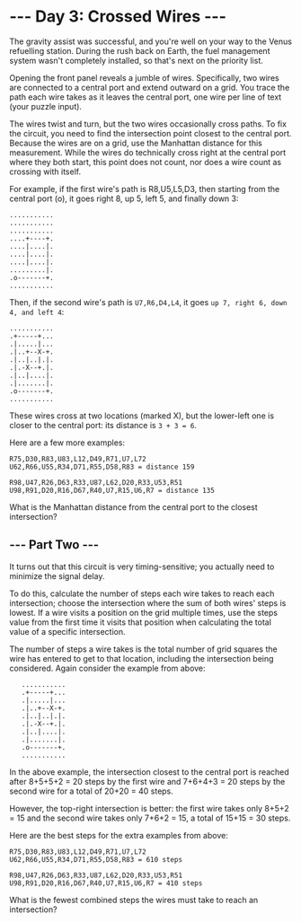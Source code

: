 # --- Day 3: Crossed Wires ---

The gravity assist was successful, and you're well on your way to the Venus refuelling station. During the
rush back on Earth, the fuel management system wasn't completely installed, so that's next on the priority list.

Opening the front panel reveals a jumble of wires. Specifically, two wires are connected to a central port and
extend outward on a grid. You trace the path each wire takes as it leaves the central port, one wire per line of
text (your puzzle input).

The wires twist and turn, but the two wires occasionally cross paths. To fix the circuit, you need to find the
intersection point closest to the central port. Because the wires are on a grid, use the Manhattan distance for this
measurement. While the wires do technically cross right at the central port where they both start, this point does
not count, nor does a wire count as crossing with itself.

For example, if the first wire's path is R8,U5,L5,D3, then starting from the central port (o), it goes
right 8, up 5, left 5, and finally down 3:

```text
...........
...........
...........
....+----+.
....|....|.
....|....|.
....|....|.
.........|.
.o-------+.
...........
```

Then, if the second wire's path is `U7,R6,D4,L4`, it goes `up 7, right 6, down 4, and left 4`:

```text
...........
.+-----+...
.|.....|...
.|..+--X-+.
.|..|..|.|.
.|.-X--+.|.
.|..|....|.
.|.......|.
.o-------+.
...........
```

These wires cross at two locations (marked X), but the lower-left one is closer to the central port:
its distance is `3 + 3 = 6`.

Here are a few more examples:

```text
R75,D30,R83,U83,L12,D49,R71,U7,L72
U62,R66,U55,R34,D71,R55,D58,R83 = distance 159
```

```text
R98,U47,R26,D63,R33,U87,L62,D20,R33,U53,R51
U98,R91,D20,R16,D67,R40,U7,R15,U6,R7 = distance 135
```

What is the Manhattan distance from the central port to the closest intersection?

## --- Part Two ---

It turns out that this circuit is very timing-sensitive; you actually need to minimize the signal delay.

To do this, calculate the number of steps each wire takes to reach each intersection; choose the intersection where
the sum of both wires' steps is lowest. If a wire visits a position on the grid multiple times, use the steps value
from the first time it visits that position when calculating the total value of a specific intersection.

The number of steps a wire takes is the total number of grid squares the wire has entered to get to that location,
including the intersection being considered. Again consider the example from above:

```text
   ...........
   .+-----+...
   .|.....|...
   .|..+--X-+.
   .|..|..|.|.
   .|.-X--+.|.
   .|..|....|.
   .|.......|.
   .o-------+.
   ...........
```

In the above example, the intersection closest to the central port is reached after 8+5+5+2 = 20 steps by the first
wire and 7+6+4+3 = 20 steps by the second wire for a total of 20+20 = 40 steps.

However, the top-right intersection is better: the first wire takes only 8+5+2 = 15 and the second wire takes
only 7+6+2 = 15, a total of 15+15 = 30 steps.

Here are the best steps for the extra examples from above:

```text
R75,D30,R83,U83,L12,D49,R71,U7,L72
U62,R66,U55,R34,D71,R55,D58,R83 = 610 steps

R98,U47,R26,D63,R33,U87,L62,D20,R33,U53,R51
U98,R91,D20,R16,D67,R40,U7,R15,U6,R7 = 410 steps
```

What is the fewest combined steps the wires must take to reach an intersection?
